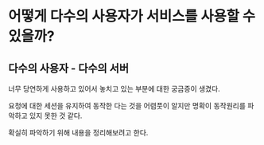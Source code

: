 #   어떻게 다수의 사용자가 서비스를 사용할 수 있을까?

##  다수의 사용자 - 다수의 서버
너무 당연하게 사용하고 있어서 놓치고 있는 부분에 대한 궁금증이 생겼다.

요청에 대한 세션을 유지하여 동작한 다는 것을 어렴풋이 알지만 명확이 동작원리를 파악하고 있지 못한 것 같다.

확실히 파악하기 위해 내용을 정리해보려고 한다.

